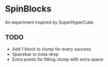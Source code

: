 # SpinBlocks

An experiment inspired by SuperHyperCube

## TODO

- Add 1 block to clump for every success
- Spacebar to insta-drop
- Extra points for fitting clump with extra space
